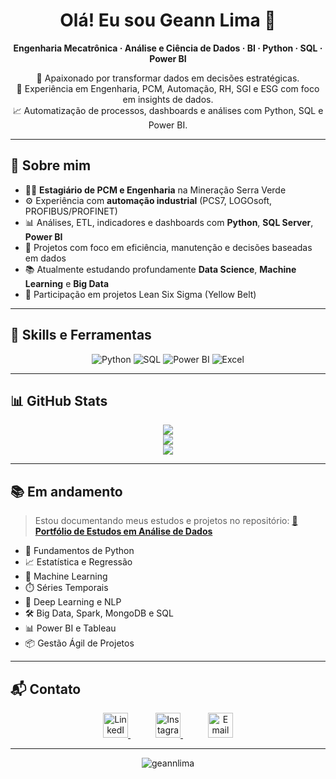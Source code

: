 <h1 align="center">Olá! Eu sou Geann Lima 👋</h1>

<p align="center">
  <b>Engenharia Mecatrônica · Análise e Ciência de Dados · BI · Python · SQL · Power BI</b>
</p>

<p align="center">
  🔎 Apaixonado por transformar dados em decisões estratégicas.<br>
  🎯 Experiência em Engenharia, PCM, Automação, RH, SGI e ESG com foco em insights de dados.<br>
  📈 Automatização de processos, dashboards e análises com Python, SQL e Power BI.
</p>

---

## 💼 Sobre mim

- 👨‍💻 **Estagiário de PCM e Engenharia** na Mineração Serra Verde  
- ⚙️ Experiência com **automação industrial** (PCS7, LOGOsoft, PROFIBUS/PROFINET)
- 📊 Análises, ETL, indicadores e dashboards com **Python**, **SQL Server**, **Power BI**
- 🧠 Projetos com foco em eficiência, manutenção e decisões baseadas em dados
- 📚 Atualmente estudando profundamente **Data Science**, **Machine Learning** e **Big Data**
- 🧰 Participação em projetos Lean Six Sigma (Yellow Belt)

---

## 🧠 Skills e Ferramentas

<div align="center">
  
![Python](https://upload.wikimedia.org/wikipedia/commons/thumb/c/c3/Python-logo-notext.svg/50px-Python-logo-notext.svg.png)
![SQL](https://upload.wikimedia.org/wikipedia/commons/thumb/8/87/Sql_data_base_with_logo.png/100px-Sql_data_base_with_logo.png)
![Power BI](https://upload.wikimedia.org/wikipedia/commons/thumb/c/cf/New_Power_BI_Logo.svg/50px-New_Power_BI_Logo.svg.png)
![Excel](https://upload.wikimedia.org/wikipedia/commons/thumb/7/73/Microsoft_Excel_2013-2019_logo.svg/50px-Microsoft_Excel_2013-2019_logo.svg.png)

</div>

---

## 📊 GitHub Stats

<p align="center">
  <img src="https://github-readme-stats.vercel.app/api?username=geannlima&show_icons=true&theme=tokyonight" />
  <br/>
  <img src="https://github-readme-streak-stats.herokuapp.com?user=geannlima&theme=tokyonight&date_format=M%20j%5B%2C%20Y%5D" />
  <br/>
  <img src="https://github-readme-stats.vercel.app/api/top-langs/?username=geannlima&layout=compact&theme=tokyonight" />
</p>


---

## 📚 Em andamento

> Estou documentando meus estudos e projetos no repositório:
> [📘 **Portfólio de Estudos em Análise de Dados**](https://github.com/geannlima/portfolio-analise-dados)

- 🐍 Fundamentos de Python
- 📈 Estatística e Regressão
- 🧪 Machine Learning
- ⏱️ Séries Temporais
- 🔎 Deep Learning e NLP
- 🛠️ Big Data, Spark, MongoDB e SQL
- 📊 Power BI e Tableau
- 📦 Gestão Ágil de Projetos

---

## 📬 Contato

<div align="center">
  <a href="https://www.linkedin.com/in/geann-barreto" target="_blank" rel="noopener noreferrer" style="margin: 0 20px;">
    <img src="https://cdn-icons-png.flaticon.com/512/174/174857.png" alt="LinkedIn" width="40" />
  </a>
  <a href="https://www.instagram.com/geannlima_" target="_blank" rel="noopener noreferrer" style="margin: 0 20px;">
    <img src="https://cdn-icons-png.flaticon.com/512/174/174855.png" alt="Instagram" width="40" />
  </a>
  <a href="mailto:geannlima@hotmail.com" target="_blank" rel="noopener noreferrer" style="margin: 0 20px;">
    <img src="https://cdn-icons-png.flaticon.com/512/732/732200.png" alt="Email" width="40" />
  </a>
</div>




---

<p align="center">
  <img src="https://komarev.com/ghpvc/?username=geannlima&label=Profile+Views&color=0e75b6&style=flat" alt="geannlima" />
</p>
